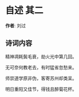 # 自述  其二

**作者**: 刘过

## 诗词内容

精神凋耗鬓毛衰，劫火光中第几回。

无可奈何教老去，有时猛省忽愁来。

师崇道学原非伪，客寄苏州却类呆。

明日重阳又佳节，得钱且醉菊花杯。

